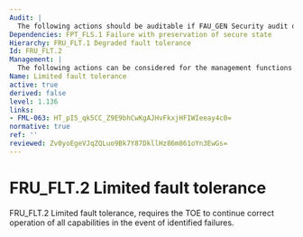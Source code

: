 ```yaml
---
Audit: |
  The following actions should be auditable if FAU_GEN Security audit data generation is included in the PP, PP-Module, functional package or ST: a) minimal: Any failure detected by the TSF.
Dependencies: FPT_FLS.1 Failure with preservation of secure state
Hierarchy: FRU_FLT.1 Degraded fault tolerance
Id: FRU_FLT.2
Management: |
  The following actions can be considered for the management functions in FMT: a) there are no management activities foreseen.
Name: Limited fault tolerance
active: true
derived: false
level: 1.136
links:
- FML-063: HT_pI5_qk5CC_Z9E9bhCwKgAJHvFkxjHFIWIeeay4c0=
normative: true
ref: ''
reviewed: Zv0yoEgeVJqZQLuo9Bk7Y87DkllHz86m861oYn3EwGs=
---
```


# FRU_FLT.2 Limited fault tolerance

FRU_FLT.2 Limited fault tolerance, requires the TOE to continue correct operation of all capabilities in the event of identified failures.